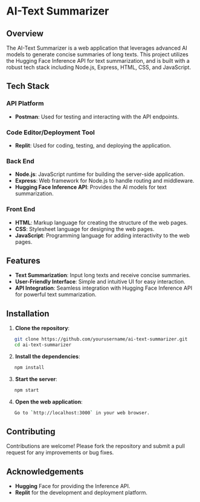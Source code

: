 # AI-Text Summarizer

## Overview
The AI-Text Summarizer is a web application that leverages advanced AI models to generate concise summaries of long texts. This project utilizes the Hugging Face Inference API for text summarization, and is built with a robust tech stack including Node.js, Express, HTML, CSS, and JavaScript.

## Tech Stack

### API Platform
- **Postman**: Used for testing and interacting with the API endpoints.

### Code Editor/Deployment Tool
- **Replit**: Used for coding, testing, and deploying the application.

### Back End
- **Node.js**: JavaScript runtime for building the server-side application.
- **Express**: Web framework for Node.js to handle routing and middleware.
- **Hugging Face Inference API**: Provides the AI models for text summarization.

### Front End
- **HTML**: Markup language for creating the structure of the web pages.
- **CSS**: Stylesheet language for designing the web pages.
- **JavaScript**: Programming language for adding interactivity to the web pages.

## Features
- **Text Summarization**: Input long texts and receive concise summaries.
- **User-Friendly Interface**: Simple and intuitive UI for easy interaction.
- **API Integration**: Seamless integration with Hugging Face Inference API for powerful text summarization.

## Installation

1. **Clone the repository**:
```bash
   git clone https://github.com/yourusername/ai-text-summarizer.git
   cd ai-text-summarizer
```

2. **Install the dependencies**:
```bash
   npm install
```

3. **Start the server**:
```bash
   npm start
```

4. **Open the web application**:
```bash
   Go to `http://localhost:3000` in your web browser.
```

## Contributing
Contributions are welcome! Please fork the repository and submit a pull request for any improvements or bug fixes.

## Acknowledgements
- **Hugging** Face for providing the Inference API.
- **Replit** for the development and deployment platform.
